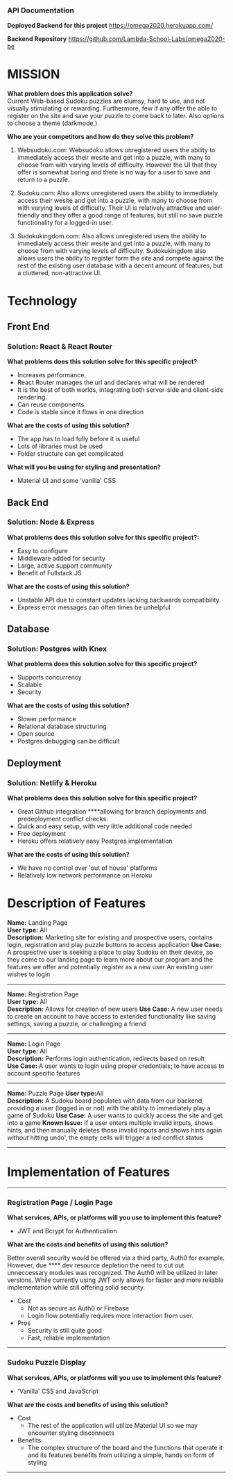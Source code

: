 ### API Documentation

**Deployed Backend for this project**
https://omega2020.herokuapp.com/

**Backend Repository**
https://github.com/Lambda-School-Labs/omega2020-be

# MISSION 

**What problem does this application solve?**  
Current Web-based Sudoku puzzles are clumsy, hard to use, and not visually stimulating or rewarding. Furthermore, few if any offer the able to register on the site and save your puzzle to come back to later. Also options to choose a theme (darkmode,)

**Who are your competitors and how do they solve this problem?**  

1. Websudoku.com: Websudoku allows unregistered users the ability to immediately access their wesite and get into a puzzle, with many to choose from with varying levels of difficulty. However the UI that they offer is somewhat boring and there is no way for a user to save and return to a puzzle. 

2. Sudoku.com: Also allows unregistered users the ability to immediately access their wesite and get into a puzzle, with many to choose from with varying levels of difficulty. Their UI is relatively attractive and user-friendly and they offer a good range of features, but still no save puzzle functionality for a logged-in user.

3. Sudokukingdom.com: Also allows unregistered users the ability to immediately access their wesite and get into a puzzle, with many to choose from with varying levels of difficulty.  Sudokukingdom also allows users the ability to register form the site and compete against the rest of the existing user database with a decent amount of features, but a cluttered, non-attractive UI.

# Technology

## Front End

### Solution: React & React Router  
**What problems does this solution solve for this specific project?**
- Increases performance.
- React Router manages the url and declares what will be rendered
- It is the best of both worlds, integrating both server-side and client-side rendering.
- Can reuse components
- Code is stable since it flows in one direction

**What are the costs of using this solution?**
- The app has to load fully before it is useful
- Lots of libraries must be used 
- Folder structure can get complicated 

**What will you be using for styling and presentation?**  
- Material UI and some 'vanilla' CSS

## Back End

### Solution: Node & Express  
**What problems does this solution solve for this specific project?:**
- Easy to configure
- Middleware added for security
- Large, active support community
- Benefit of Fullstack JS

**What are the costs of using this solution?**  
- Unstable API due to constant updates lacking backwards compatibility.
- Express error messages can often times be unhelpful

## Database

### Solution: Postgres with Knex  
**What problems does this solution solve for this specific project?**  
- Supports concurrency
- Scalable
- Security

**What are the costs of using this solution?**  
- Slower performance
- Relational database structuring
- Open source
- Postgres debugging can be difficult

## Deployment

### Solution: Netlify & Heroku  
**What problems does this solution solve for this specific project?**
- Great Github integration ****allowing for branch deployments and predeployment conflict checks.
- Quick and easy setup, with very little additional code needed
- Free deployment
- Heroku offers relatively easy Postgres implementation

**What are the costs of using this solution?**
- We have no control over 'out of house' platforms
- Relatively low network performance on Heroku

# Description of Features  

**Name:** ​Landing Page  
**User type:** ​All  
**Description:** ​Marketing site for existing and prospective users, contains login, registration and play puzzle
buttons to access application
**Use Case:** ​A prospective user is seeking a place to play Sudoku on their device, so they come to our landing
page to learn more about our program and the features we offer and potentially register as a new user
An existing user wishes to login  

---

**Name:** ​Registration Page  
**User type:** ​All  
**Description:** Allows for creation of new users
**Use Case:** ​A new user needs to create an account to have access to extended functionality like saving settings, saving a puzzle, or challenging a friend

---

**Name:** ​Login Page  
**User type:** ​All  
**Description:** ​Performs login authentication, redirects based on result  
**Use Case:** ​A user wants to login using proper credentials; to have access to    account specific features 

---

**Name:** ​Puzzle Page
**User type:** ​All  
**Description:** ​A Sudoku board populates with data from our backend, providing 
a user (logged in or not) with the ability to immediately play a game of Sudoku
**Use Case:** ​A user wants to quickly access the site and get into a game
**Known Issue:** If a user enters multiple invalid inputs, shows hints, and then manually deletes those invalid inputs and shows hints again *without* hitting undo', the empty cells will trigger a red conflict status 

---

# Implementation of Features

---
### ​Registration Page / Login Page
**What services, APIs, or platforms will you use to implement this feature?**  
- JWT and Bcrypt for Authentication    

**What are the costs and benefits of using this solution?** 

Better overall security would be offered via a third party, Auth0 for example. However, due **** dev resource depletion the need to cut out unneccessary modules was recognized. The Auth0 will be utilized in later versions. While currently using JWT only allows for faster and more reliable implementation while still offering solid security.

- Cost
    - Not as secure as Auth0 or Firebase
    - Login flow potentially requires more interaction from user.
- Pros
    - Security is still quite good
    - Fast, reliable implementation

---
### ​Sudoku Puzzle Display
**What services, APIs, or platforms will you use to implement this feature?**
- 'Vanilla' CSS and JavaScript

**What are the costs and benefits of using this solution?**  
- Cost
  - The rest of the application will utilize Material UI so we may encounter styling disconnects 
- Benefits
  - The complex structure of the board and the functions that operate it and its features benefits from utilizing a simple, hands on form of styling
---
